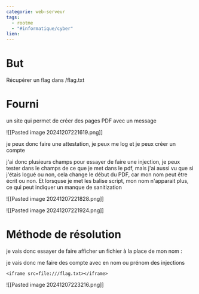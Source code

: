 ```yaml
---
categorie: web-serveur
tags:
  - rootme
  - "#informatique/cyber"
lien:
---
```

# But

Récupérer un flag dans /flag.txt

# Fourni

un site qui permet de créer des pages PDF avec un message

![[Pasted image 20241207221619.png]]

je peux donc faire une attestation, je peux me log et je peux créer un compte

j'ai donc plusieurs champs pour essayer de faire une injection, je peux tester dans le champs de ce que je met dans le pdf, mais j'ai aussi vu que si j'étais logué ou non, cela change le début du PDF, car mon nom peut être écrit ou non. Et lorsquse je met les balise script, mon nom n'apparait plus, ce qui peut indiquer un manque de sanitization 

![[Pasted image 20241207221828.png]]

![[Pasted image 20241207221924.png]]


# Méthode de résolution

je vais donc essayer de faire afficher un fichier à la place de mon nom :

je vais donc me faire des compte avec en nom ou prénom des injections


```
<iframe src=file:///flag.txt></iframe>
```


![[Pasted image 20241207223216.png]]
